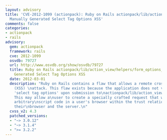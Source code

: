 ```yaml
---
layout: advisory
title: 'CVE-2012-1099 (actionpack): Ruby on Rails actionpack/lib/action_view/helpers/form_options_helper.rb
  Manually Generated Select Tag Options XSS'
comments: false
categories:
- actionpack
- rails
advisory:
  gem: actionpack
  framework: rails
  cve: 2012-1099
  osvdb: 79727
  url: http://www.osvdb.org/show/osvdb/79727
  title: Ruby on Rails actionpack/lib/action_view/helpers/form_options_helper.rb Manually
    Generated Select Tag Options XSS
  date: 2012-03-01
  description: "Ruby on Rails contains a flaw that allows a remote cross-site scripting
    (XSS) \nattack. This flaw exists because the application does not validate manually\ngenerated
    'select tag options' upon submission to\nactionpack/lib/action_view/helpers/form_options_helper.rb.
    This may allow a\nuser to create a specially crafted request that would execute
    arbitrary\nscript code in a user's browser within the trust relationship between
    their\nbrowser and the server.\n"
  cvss_v2: 4.3
  patched_versions:
  - "~> 3.0.12"
  - "~> 3.1.4"
  - ">= 3.2.2"
---
```

